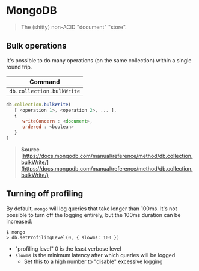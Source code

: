 # MongoDB

> The (shitty) non-ACID "document" "store".

## Bulk operations

It's possible to do many operations (on the same collection) within a single round trip.

| Command |
| :---: |
| `db.collection.bulkWrite` |

```javascript
db.collection.bulkWrite(
   [ <operation 1>, <operation 2>, ... ],
   {
      writeConcern : <document>,
      ordered : <boolean>
   }
)
```

> **Source** [https://docs.mongodb.com/manual/reference/method/db.collection.bulkWrite/](https://docs.mongodb.com/manual/reference/method/db.collection.bulkWrite/)

## Turning off profiling
By default, `mongo` will log queries that take longer than 100ms.
It's not possible to turn off the logging entirely, but the 100ms duration can be increased:

```
$ mongo
> db.setProfilingLevel(0, { slowms: 100 })
```

* "profiling level" 0 is the least verbose level
* `slowms` is the minimum latency after which queries will be logged
  * Set this to a high number to "disable" excessive logging

